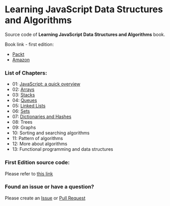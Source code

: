 Learning JavaScript Data Structures and Algorithms
====================================

Source code of **Learning JavaScript Data Structures and Algorithms** book.

Book link - first edition:
  - [Packt](https://www.packtpub.com/application-development/learning-javascript-data-structures-and-algorithms)
  - [Amazon](http://www.amazon.com/gp/product/1783554878/ref=as_li_tl?ie=UTF8&camp=1789&creative=9325&creativeASIN=1783554878&linkCode=as2&tag=loiagron-20&linkId=7VBQ7OMJ47XY7MUV)

### List of Chapters:
  
* 01: [JavaScript: a quick overview](https://github.com/loiane/javascript-datastructures-algorithms/tree/second-edition/chapter01)
* 02: [Arrays](https://github.com/loiane/javascript-datastructures-algorithms/tree/second-edition/chapter02)
* 03: [Stacks](https://github.com/loiane/javascript-datastructures-algorithms/tree/second-edition/chapter03)
* 04: [Queues](https://github.com/loiane/javascript-datastructures-algorithms/tree/second-edition/chapter04)
* 05: [Linked Lists](https://github.com/loiane/javascript-datastructures-algorithms/tree/second-edition/chapter05)
* 06: [Sets](https://github.com/loiane/javascript-datastructures-algorithms/tree/second-edition/chapter06)
* 07: [Dictionaries and Hashes](https://github.com/loiane/javascript-datastructures-algorithms/tree/second-edition/chapter07)
* 08: Trees
* 09: Graphs
* 10: Sorting and searching algorithms
* 11: Pattern of algorithms
* 12: More about algorithms
* 13: Functional programming and data structures

### First Edition source code:

Please refer to [this link](https://github.com/loiane/javascript-datastructures-algorithms/tree/master)

### Found an issue or have a question?

Please create an [Issue](https://github.com/loiane/javascript-datastructures-algorithms/issues) or [Pull Request](https://github.com/loiane/javascript-datastructures-algorithms/pulls) 
